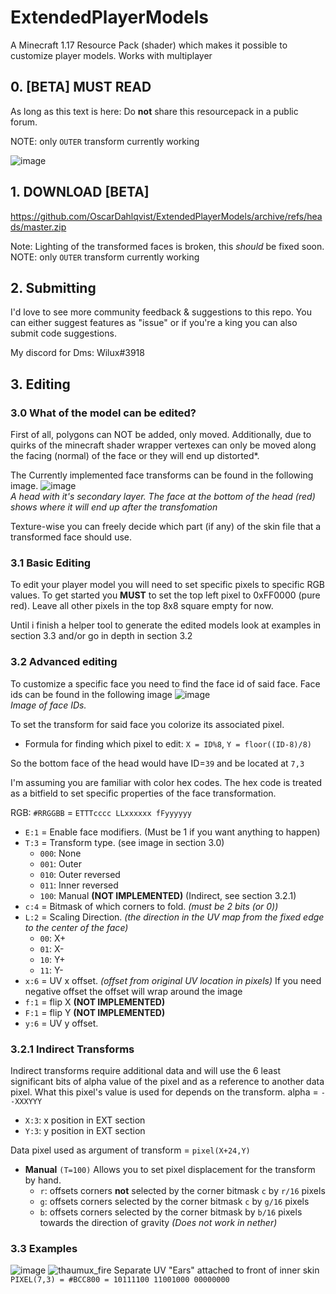 
# ExtendedPlayerModels
A Minecraft 1.17 Resource Pack (shader) which makes it possible to customize player models.
Works with multiplayer

## 0. [BETA] MUST READ 
As long as this text is here: Do **not** share this resourcepack in a public forum.

NOTE: only `OUTER` transform currently working

![image](https://user-images.githubusercontent.com/70565775/131851851-0a27216d-7eca-48c3-aa64-cd16b85919a8.png)

## 1. DOWNLOAD [BETA]
https://github.com/OscarDahlqvist/ExtendedPlayerModels/archive/refs/heads/master.zip

Note: Lighting of the transformed faces is broken, this *should* be fixed soon.
NOTE: only `OUTER` transform currently working
## 2. Submitting
I'd love to see more community feedback & suggestions to this repo. You can either suggest features as "issue" or if you're a king you can also submit code suggestions.

My discord for Dms: Wilux#3918

## 3. Editing
### 3.0 What of the model can be edited?
First of all, polygons can NOT be added, only moved.
Additionally, due to quirks of the minecraft shader wrapper vertexes can only be moved along the facing (normal) of the face or they will end up distorted*.

The Currently implemented face transforms can be found in the following image.
![image](https://user-images.githubusercontent.com/70565775/131920039-caf49d61-8b6b-485f-bd98-40857809b0d6.png)<br/>*A head with it's secondary layer. The face at the bottom of the head (red) shows where it will end up after the transfomation*

Texture-wise you can freely decide which part (if any) of the skin file that a transformed face should use.

### 3.1 Basic Editing
To edit your player model you will need to set specific pixels to specific RGB values.
To get started you **MUST** to set the top left pixel to 0xFF0000 (pure red). Leave all other pixels in the top 8x8 square empty for now.

Until i finish a helper tool to generate the edited models look at examples in section 3.3 and/or go in depth in section 3.2

### 3.2 Advanced editing
To customize a specific face you need to find the face id of said face.
Face ids can be found in the following image
![image](https://user-images.githubusercontent.com/70565775/131866612-79134dc2-6f23-42ef-87c4-96c31977d61d.png)<br/>*Image of face IDs.*

To set the transform for said face you colorize its associated pixel.
- Formula for finding which pixel to edit:
  `X = ID%8`, `Y = floor((ID-8)/8)`

So the bottom face of the head would have ID=`39` and be located at `7,3`

I'm assuming you are familiar with color hex codes. The hex code is treated as a bitfield to set specific properties of the face transformation.

RGB: `#RRGGBB` = `ETTTcccc LLxxxxxx fFyyyyyy`
- `E:1` = Enable face modifiers. (Must be 1 if you want anything to happen)
- `T:3` = Transform type. (see image in section 3.0)
  - `000`: None
  - `001`: Outer
  - `010`: Outer reversed
  - `011`: Inner reversed
  - `100`: Manual **(NOT IMPLEMENTED)** (Indirect, see section 3.2.1)
- `c:4` = Bitmask of which corners to fold. *(must be 2 bits (or 0))*
- `L:2` = Scaling Direction. *(the direction in the UV map from the fixed edge to the center of the face)*
	- `00`: X+ 
	- `01`: X-
	- `10`: Y+ 
	- `11`: Y-
- `x:6` = UV x offset. *(offset from original UV location in pixels)* If you need negative offset the offset will wrap around the image
- `f:1` = flip X **(NOT IMPLEMENTED)**
- `F:1` = flip Y **(NOT IMPLEMENTED)**
- `y:6` = UV y offset.

### 3.2.1 Indirect Transforms
Indirect transforms require additional data and will use the 6 least significant bits of alpha value of the pixel and as a reference to another data pixel. What this pixel's value is used for depends on the transform.
alpha = `--XXXYYY` 
 - `X:3`: x position in EXT section
 - `Y:3`: y position in EXT section
 
Data pixel used as argument of transform = `pixel(X+24,Y)`

 - **Manual** `(T=100)`
   Allows you to set pixel displacement for the transform by hand.
   - `r`: offsets corners **not** selected by the corner bitmask `c` by `r/16` pixels
   - `g`: offsets corners selected by the corner bitmask `c` by `g/16` pixels
   - `b`: offsets corners selected by the corner bitmask by `b/16` pixels towards the direction of gravity  *(Does not work in nether)*


### 3.3 Examples
 ![image](https://user-images.githubusercontent.com/70565775/131921159-a5d28fa3-698a-4f93-a9a8-a57f078c20f1.png)
![thaumux_fire](https://user-images.githubusercontent.com/70565775/131922242-60d9a760-ff7c-490e-9a9d-b5e47ae4a005.png)
Separate UV "Ears" attached to front of inner skin `PIXEL(7,3) = #BCC800 = 10111100 11001000 00000000`

